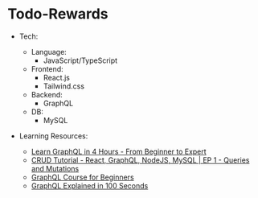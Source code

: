 # Todo-Rewards

- Tech:
  - Language:
    - JavaScript/TypeScript 
  - Frontend:
    - React.js
    - Tailwind.css
  - Backend:
    - GraphQL
  - DB:
    - MySQL
   
- Learning Resources:
  - [Learn GraphQL in 4 Hours - From Beginner to Expert](https://www.youtube.com/watch?v=yqWzCV0kU_c)
  - [CRUD Tutorial - React, GraphQL, NodeJS, MySQL | EP 1 - Queries and Mutations](https://www.youtube.com/watch?v=fov5e6XJgwc)
  - [GraphQL Course for Beginners](https://www.youtube.com/watch?v=5199E50O7SI)
  - [GraphQL Explained in 100 Seconds](https://www.youtube.com/watch?v=eIQh02xuVw4)
 
